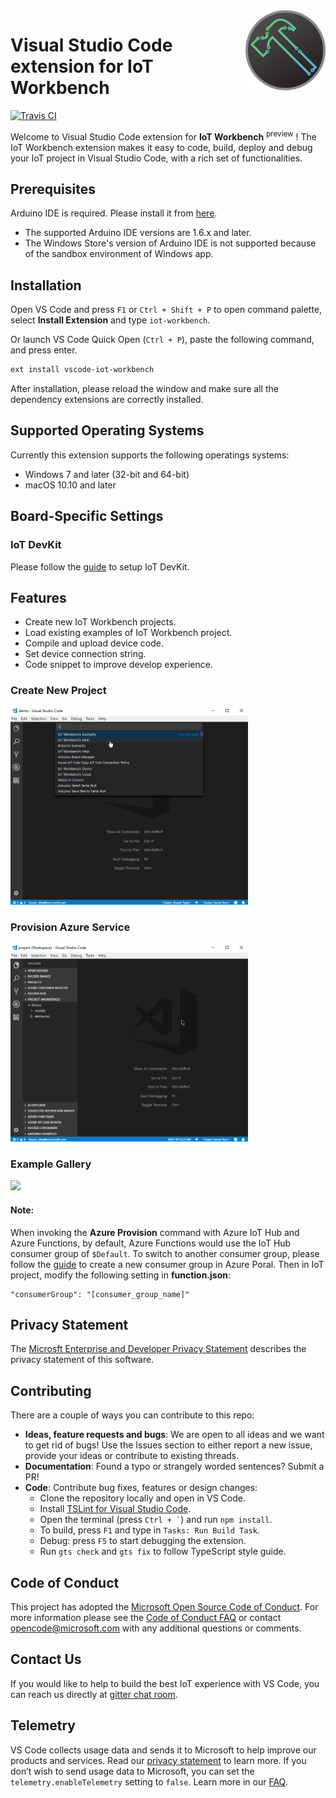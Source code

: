 <img src="https://raw.githubusercontent.com/Microsoft/vscode-iot-workbench/master/logo.png" align="right" width="128" height="128">

# Visual Studio Code extension for IoT Workbench 

[![Travis CI](https://travis-ci.org/Microsoft/vscode-iot-workbench.svg?branch=master)](https://travis-ci.org/Microsoft/vscode-iot-workbench)

Welcome to Visual Studio Code extension for **IoT Workbench** <sup>preview</sup> ! The IoT Workbench extension makes it easy to code, build, deploy and debug your IoT project in Visual Studio Code, with a rich set of functionalities.

## Prerequisites
Arduino IDE is required. Please install it from [here](https://www.arduino.cc/en/main/software#download).
- The supported Arduino IDE versions are 1.6.x and later.
- The Windows Store's version of Arduino IDE is not supported because of the sandbox environment of Windows app.

## Installation
Open VS Code and press `F1` or `Ctrl + Shift + P` to open command palette, select **Install Extension** and type `iot-workbench`.

Or launch VS Code Quick Open (`Ctrl + P`), paste the following command, and press enter.
```bash
ext install vscode-iot-workbench
```

After installation, please reload the window and make sure all the dependency extensions are correctly installed.

## Supported Operating Systems
Currently this extension supports the following operatings systems:

- Windows 7 and later (32-bit and 64-bit)
- macOS 10.10 and later

## Board-Specific Settings

### IoT DevKit

Please follow the [guide](./docs/IoTDevKit.md) to setup IoT DevKit.

## Features

* Create new IoT Workbench projects.
* Load existing examples of IoT Workbench project.
* Compile and upload device code.
* Set device connection string.
* Code snippet to improve develop experience.

### Create New Project

<img src="https://raw.githubusercontent.com/Microsoft/vscode-iot-workbench/master/new.gif" width="380">

### Provision Azure Service

<img src="https://raw.githubusercontent.com/Microsoft/vscode-iot-workbench/master/provision.gif" width="380">

### Example Gallery

<img src="https://raw.githubusercontent.com/Microsoft/vscode-iot-workbench/master/example.gif" width="596">

#### Note: 
When invoking the **Azure Provision** command with Azure IoT Hub and Azure Functions, by default, Azure Functions would use the IoT Hub consumer group of `$Default`. To switch to another consumer group, please follow the [guide](https://docs.microsoft.com/en-us/azure/iot-hub/iot-hub-create-through-portal) to create a new consumer group in Azure Poral. Then in IoT project, modify the following setting in **function.json**:
```
"consumerGroup": "[consumer_group_name]"
```

## Privacy Statement
The [Microsft Enterprise and Developer Privacy Statement](https://www.microsoft.com/en-us/privacystatement/EnterpriseDev/default.aspx) describes the privacy statement of this software.

## Contributing
There are a couple of ways you can contribute to this repo:

- **Ideas, feature requests and bugs**: We are open to all ideas and we want to get rid of bugs! Use the Issues section to either report a new issue, provide your ideas or contribute to existing threads.
- **Documentation**: Found a typo or strangely worded sentences? Submit a PR!
- **Code**: Contribute bug fixes, features or design changes:
  - Clone the repository locally and open in VS Code.
  - Install [TSLint for Visual Studio Code](https://marketplace.visualstudio.com/items?itemName=eg2.tslint).
  - Open the terminal (press <code>Ctrl + &#96;</code>) and run `npm install`.
  - To build, press `F1` and type in `Tasks: Run Build Task`.
  - Debug: press `F5` to start debugging the extension.
  - Run `gts check` and `gts fix` to follow TypeScript style guide.  

## Code of Conduct
This project has adopted the [Microsoft Open Source Code of Conduct](https://opensource.microsoft.com/codeofconduct). For more information please see the [Code of Conduct FAQ](https://opensource.microsoft.com/codeofconduct/faq/#howadopt) or contact opencode@microsoft.com with any additional questions or comments.

## Contact Us
If you would like to help to build the best IoT experience with VS Code, you can reach us directly at [gitter chat room](https://gitter.im/Microsoft/azure-iot-developer-kit).

## Telemetry
VS Code collects usage data and sends it to Microsoft to help improve our products and services. Read our [privacy statement](https://go.microsoft.com/fwlink/?LinkID=528096&clcid=0x409) to learn more. If you don’t wish to send usage data to Microsoft, you can set the `telemetry.enableTelemetry` setting to `false`. Learn more in our [FAQ](https://code.visualstudio.com/docs/supporting/faq#_how-to-disable-telemetry-reporting).


